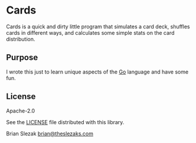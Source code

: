 # Cards

Cards is a quick and dirty little program that simulates a card deck, shuffles cards in different ways, and calculates some simple stats on the card distribution.

## Purpose
I wrote this just to learn unique aspects of the [Go](https://golang.org/) language and have some fun.

## License
Apache-2.0

See the [LICENSE](http://github.com/bslezak/cards/blob/master/LICENSE) file distributed with this library.

Brian Slezak <brian@theslezaks.com>